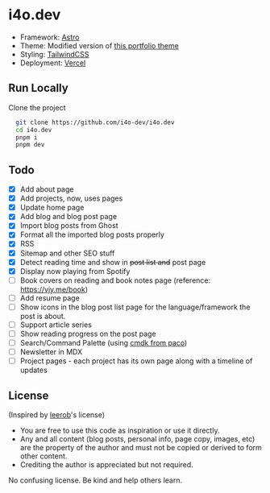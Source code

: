 # i4o.dev

-   Framework: [Astro](https://astro.build/)
-   Theme: Modified version of [this portfolio theme](https://astro.build/themes/details/maewolff-portfolio-template/)
-   Styling: [TailwindCSS](https://tailwindcss.com/)
-   Deployment: [Vercel](https://vercel.com/)

## Run Locally

Clone the project

```bash
  git clone https://github.com/i4o-dev/i4o.dev
  cd i4o.dev
  pnpm i
  pnpm dev
```

## Todo

-   [x] Add about page
-   [x] Add projects, now, uses pages
-   [x] Update home page
-   [x] Add blog and blog post page
-   [x] Import blog posts from Ghost
-   [x] Format all the imported blog posts properly
-   [x] RSS
-   [x] Sitemap and other SEO stuff
-   [x] Detect reading time and show in <del>post list and</del> post page
-   [x] Display now playing from Spotify
-   [ ] Book covers on reading and book notes page (reference: https://vjy.me/book)
-   [ ] Add resume page
-   [ ] Show icons in the blog post list page for the language/framework the post is about.
-   [ ] Support article series
-   [ ] Show reading progress on the post page
-   [ ] Search/Command Palette (using [cmdk from paco](https://cmdk.paco.me/))
-   [ ] Newsletter in MDX
-   [ ] Project pages - each project has its own page along with a timeline of updates

## License

(Inspired by [leerob](https://github.com/leerob/leerob.io/blob/main/LICENSE.txt)'s license)

-   You are free to use this code as inspiration or use it directly.
-   Any and all content (blog posts, personal info, page copy, images, etc) are the property of the author and must not be copied or derived to form other content.
-   Crediting the author is appreciated but not required.

No confusing license. Be kind and help others learn.
